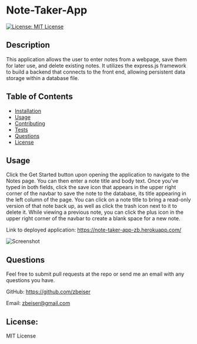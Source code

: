 # Note-Taker-App

[![License: MIT License](https://img.shields.io/badge/License-MIT-yellow.svg)](https://opensource.org/licenses/MIT)

## Description

This application allows the user to enter notes from a webpage, save them for later use, and delete existing notes. It utilizes the express.js framework to build a backend that connects to the front end, allowing persistent data storage within a database file. 

## Table of Contents

- [Installation](#installation)
- [Usage](#usage)
- [Contributing](#contributing)
- [Tests](#tests)
- [Questions](#questions)
- [License](#license)

## Usage

Click the Get Started button upon opening the application to navigate to the Notes page. You can then enter a note title and body text. Once you've typed in both fields, click the save icon that appears in the upper right corner of the navbar to save the note to the database, its title appearing in the left column of the page. You can click on a note title to bring a read-only version of that note back up, as well as click the trash icon next to it to delete it. While viewing a previous note, you can click the plus icon in the upper right corner of the navbar to create a blank space for a new note.

Link to deployed application: https://note-taker-app-zb.herokuapp.com/

![Screenshot](https://github.com/zbeiser/Note-Taker-App/blob/main/assets/Note-Taker-App.png?raw=true)

## Questions

Feel free to submit pull requests at the repo or send me an email with any questions you have.

GitHub: https://github.com/zbeiser

Email: zbeiser@gmail.com

## License:
    
MIT License
    
